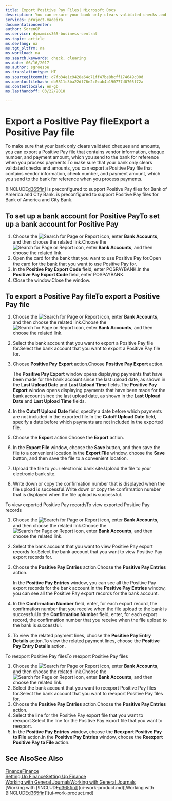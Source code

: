 ```yaml
---
title: Export Positive Pay Files| Microsoft Docs
description: You can ensure your bank only clears validated checks and amounts by exporting a Positive Pay file that contains vendor and payment information.
services: project-madeira
documentationcenter: 
author: SorenGP
ms.service: dynamics365-business-central
ms.topic: article
ms.devlang: na
ms.tgt_pltfrm: na
ms.workload: na
ms.search.keywords: check, clearing
ms.date: 06/16/2017
ms.author: sgroespe
ms.translationtype: HT
ms.sourcegitcommit: d7fb34e1c9428a64c71ff47be8bcff174649c00d
ms.openlocfilehash: db5811c3ba22df76e2c0cab4b190777d0705f72a
ms.contentlocale: en-gb
ms.lasthandoff: 03/22/2018

---
```

# <a name="export-a-positive-pay-file"></a><span data-ttu-id="ff6eb-103">Export a Positive Pay file</span><span class="sxs-lookup"><span data-stu-id="ff6eb-103">Export a Positive Pay file</span></span>
<span data-ttu-id="ff6eb-104">To make sure that your bank only clears validated cheques and amounts, you can export a Positive Pay file that contains vendor information, cheque number, and payment amount, which you send to the bank for reference when you process payments.</span><span class="sxs-lookup"><span data-stu-id="ff6eb-104">To make sure that your bank only clears validated checks and amounts, you can export a Positive Pay file that contains vendor information, check number, and payment amount, which you send to the bank for reference when you process payments.</span></span>

[!INCLUDE[d365fin](includes/d365fin_md.md)]<span data-ttu-id="ff6eb-105"> is preconfigured to support Positive Pay files for Bank of America and City Bank.</span><span class="sxs-lookup"><span data-stu-id="ff6eb-105"> is preconfigured to support Positive Pay files for Bank of America and City Bank.</span></span>

## <a name="to-set-up-a-bank-account-for-positive-pay"></a><span data-ttu-id="ff6eb-106">To set up a bank account for Positive Pay</span><span class="sxs-lookup"><span data-stu-id="ff6eb-106">To set up a bank account for Positive Pay</span></span>
1. <span data-ttu-id="ff6eb-107">Choose the ![Search for Page or Report](media/ui-search/search_small.png "Search for Page or Report icon") icon, enter **Bank Accounts**, and then choose the related link.</span><span class="sxs-lookup"><span data-stu-id="ff6eb-107">Choose the ![Search for Page or Report](media/ui-search/search_small.png "Search for Page or Report icon") icon, enter **Bank Accounts**, and then choose the related link.</span></span>
2. <span data-ttu-id="ff6eb-108">Open the card for the bank that you want to use Positive Pay for.</span><span class="sxs-lookup"><span data-stu-id="ff6eb-108">Open the card for the bank that you want to use Positive Pay for.</span></span>
3. <span data-ttu-id="ff6eb-109">In the **Positive Pay Export Code** field, enter POSPAYBANK.</span><span class="sxs-lookup"><span data-stu-id="ff6eb-109">In the **Positive Pay Export Code** field, enter POSPAYBANK.</span></span>
4. <span data-ttu-id="ff6eb-110">Close the window.</span><span class="sxs-lookup"><span data-stu-id="ff6eb-110">Close the window.</span></span>

## <a name="to-export-a-positive-pay-file"></a><span data-ttu-id="ff6eb-111">To export a Positive Pay file</span><span class="sxs-lookup"><span data-stu-id="ff6eb-111">To export a Positive Pay file</span></span>
1. <span data-ttu-id="ff6eb-112">Choose the ![Search for Page or Report](media/ui-search/search_small.png "Search for Page or Report icon") icon, enter **Bank Accounts**, and then choose the related link.</span><span class="sxs-lookup"><span data-stu-id="ff6eb-112">Choose the ![Search for Page or Report](media/ui-search/search_small.png "Search for Page or Report icon") icon, enter **Bank Accounts**, and then choose the related link.</span></span>
2. <span data-ttu-id="ff6eb-113">Select the bank account that you want to export a Positive Pay file for.</span><span class="sxs-lookup"><span data-stu-id="ff6eb-113">Select the bank account that you want to export a Positive Pay file for.</span></span>
3. <span data-ttu-id="ff6eb-114">Choose **Positive Pay Export** action.</span><span class="sxs-lookup"><span data-stu-id="ff6eb-114">Choose **Positive Pay Export** action.</span></span>

    <span data-ttu-id="ff6eb-115">The **Positive Pay Export** window opens displaying payments that have been made for the bank account since the last upload date, as shown in the **Last Upload Date** and **Last Upload Time** fields.</span><span class="sxs-lookup"><span data-stu-id="ff6eb-115">The **Positive Pay Export** window opens displaying payments that have been made for the bank account since the last upload date, as shown in the **Last Upload Date** and **Last Upload Time** fields.</span></span>
4. <span data-ttu-id="ff6eb-116">In the **Cutoff Upload Date** field, specify a date before which payments are not included in the exported file.</span><span class="sxs-lookup"><span data-stu-id="ff6eb-116">In the **Cutoff Upload Date** field, specify a date before which payments are not included in the exported file.</span></span>
5. <span data-ttu-id="ff6eb-117">Choose the **Export** action.</span><span class="sxs-lookup"><span data-stu-id="ff6eb-117">Choose the **Export** action.</span></span>
6. <span data-ttu-id="ff6eb-118">In the **Export File** window, choose the **Save** button, and then save the file to a convenient location.</span><span class="sxs-lookup"><span data-stu-id="ff6eb-118">In the **Export File** window, choose the **Save** button, and then save the file to a convenient location.</span></span>
7. <span data-ttu-id="ff6eb-119">Upload the file to your electronic bank site.</span><span class="sxs-lookup"><span data-stu-id="ff6eb-119">Upload the file to your electronic bank site.</span></span>
8. <span data-ttu-id="ff6eb-120">Write down or copy the confirmation number that is displayed when the file upload is successful.</span><span class="sxs-lookup"><span data-stu-id="ff6eb-120">Write down or copy the confirmation number that is displayed when the file upload is successful.</span></span>

<span data-ttu-id="ff6eb-121">To view exported Positive Pay records</span><span class="sxs-lookup"><span data-stu-id="ff6eb-121">To view exported Positive Pay records</span></span>

1. <span data-ttu-id="ff6eb-122">Choose the ![Search for Page or Report](media/ui-search/search_small.png "Search for Page or Report icon") icon, enter **Bank Accounts**, and then choose the related link.</span><span class="sxs-lookup"><span data-stu-id="ff6eb-122">Choose the ![Search for Page or Report](media/ui-search/search_small.png "Search for Page or Report icon") icon, enter **Bank Accounts**, and then choose the related link.</span></span>
2. <span data-ttu-id="ff6eb-123">Select the bank account that you want to view Positive Pay export records for.</span><span class="sxs-lookup"><span data-stu-id="ff6eb-123">Select the bank account that you want to view Positive Pay export records for.</span></span>
3. <span data-ttu-id="ff6eb-124">Choose the **Positive Pay Entries** action.</span><span class="sxs-lookup"><span data-stu-id="ff6eb-124">Choose the **Positive Pay Entries** action.</span></span>

    <span data-ttu-id="ff6eb-125">In the **Positive Pay Entries** window, you can see all the Positive Pay export records for the bank account.</span><span class="sxs-lookup"><span data-stu-id="ff6eb-125">In the **Positive Pay Entries** window, you can see all the Positive Pay export records for the bank account.</span></span>
4. <span data-ttu-id="ff6eb-126">In the **Confirmation Number** field, enter, for each export record, the confirmation number that you receive when the file upload to the bank is successful.</span><span class="sxs-lookup"><span data-stu-id="ff6eb-126">In the **Confirmation Number** field, enter, for each export record, the confirmation number that you receive when the file upload to the bank is successful.</span></span>
5. <span data-ttu-id="ff6eb-127">To view the related payment lines, choose the **Positive Pay Entry Details** action.</span><span class="sxs-lookup"><span data-stu-id="ff6eb-127">To view the related payment lines, choose the **Positive Pay Entry Details** action.</span></span>

<span data-ttu-id="ff6eb-128">To reexport Positive Pay files</span><span class="sxs-lookup"><span data-stu-id="ff6eb-128">To reexport Positive Pay files</span></span>

1. <span data-ttu-id="ff6eb-129">Choose the ![Search for Page or Report](media/ui-search/search_small.png "Search for Page or Report icon") icon, enter **Bank Accounts**, and then choose the related link.</span><span class="sxs-lookup"><span data-stu-id="ff6eb-129">Choose the ![Search for Page or Report](media/ui-search/search_small.png "Search for Page or Report icon") icon, enter **Bank Accounts**, and then choose the related link.</span></span>
2. <span data-ttu-id="ff6eb-130">Select the bank account that you want to reexport Positive Pay files for.</span><span class="sxs-lookup"><span data-stu-id="ff6eb-130">Select the bank account that you want to reexport Positive Pay files for.</span></span>
3. <span data-ttu-id="ff6eb-131">Choose the **Positive Pay Entries** action.</span><span class="sxs-lookup"><span data-stu-id="ff6eb-131">Choose the **Positive Pay Entries** action.</span></span>
4. <span data-ttu-id="ff6eb-132">Select the line for the Positive Pay export file that you want to reexport.</span><span class="sxs-lookup"><span data-stu-id="ff6eb-132">Select the line for the Positive Pay export file that you want to reexport.</span></span>
5. <span data-ttu-id="ff6eb-133">In the **Positive Pay Entries** window, choose the **Reexport Positive Pay to File** action.</span><span class="sxs-lookup"><span data-stu-id="ff6eb-133">In the **Positive Pay Entries** window, choose the **Reexport Positive Pay to File** action.</span></span>

## <a name="see-also"></a><span data-ttu-id="ff6eb-134">See Also</span><span class="sxs-lookup"><span data-stu-id="ff6eb-134">See Also</span></span>
[<span data-ttu-id="ff6eb-135">Finance</span><span class="sxs-lookup"><span data-stu-id="ff6eb-135">Finance</span></span>](finance.md)  
[<span data-ttu-id="ff6eb-136">Setting Up Finance</span><span class="sxs-lookup"><span data-stu-id="ff6eb-136">Setting Up Finance</span></span>](finance-setup-finance.md)  
[<span data-ttu-id="ff6eb-137">Working with General Journals</span><span class="sxs-lookup"><span data-stu-id="ff6eb-137">Working with General Journals</span></span>](ui-work-general-journals.md)  
<span data-ttu-id="ff6eb-138">[Working with [!INCLUDE[d365fin](includes/d365fin_md.md)]](ui-work-product.md)</span><span class="sxs-lookup"><span data-stu-id="ff6eb-138">[Working with [!INCLUDE[d365fin](includes/d365fin_md.md)]](ui-work-product.md)</span></span>

